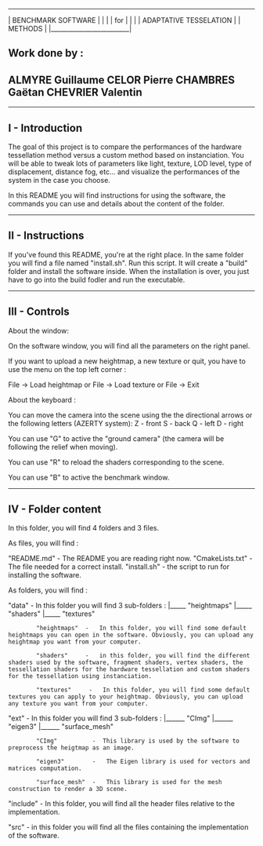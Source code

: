 ___________________________
|    BENCHMARK SOFTWARE   |
|                         |
|          for            |
|                         |
| ADAPTATIVE TESSELATION  |
|         METHODS         |
|_________________________|

Work done by :
------------------
ALMYRE Guillaume
CELOR Pierre
CHAMBRES Gaëtan
CHEVRIER Valentin
------------------

-----------------
I - Introduction
-----------------

The goal of this project is to compare the performances of the hardware tessellation method versus a custom method based on instanciation. You will be able to tweak lots of parameters like light, texture, LOD level, type of displacement, distance fog, etc... and visualize the performances of the system in the case you choose.

In this README you will find instructions for using the software, the commands you can use and details about the content of the folder.

------------------
II - Instructions
------------------

If you've found this README, you're at the right place.
In the same folder you will find a file named "install.sh".
Run this script. It will create a "build" folder and install the software inside. When the installation is over, you just have to go into the build fodler and run the executable.

---------------
III - Controls
---------------

  About the window:

On the software window, you will find all the parameters on the right panel.

If you want to upload a new heightmap, a new texture or quit, you have to use the menu on the top left corner :

  File -> Load heightmap
  or
  File -> Load texture
  or
  File -> Exit


  About the keyboard :

You can move the camera into the scene using the the directional arrows or the following letters (AZERTY system):
Z - front
S - back
Q - left
D - right

You can use "G" to active the "ground camera" (the camera will be following the relief when moving).

You can use "R" to reload the shaders corresponding to the scene.

You can use "B" to active the benchmark window.

--------------------
IV - Folder content
--------------------

In this folder, you will find 4 folders and 3 files.

As files, you will find :

  "README.md"      -   The README you are reading right now.
  "CmakeLists.txt"  -   The file needed for a correct install.
  "install.sh"      -   the script to run for installing the software.

As folders, you will find :

  "data"  -   In this folder you will find 3 sub-folders :
  |_____  "heightmaps"
  |_____  "shaders"
  |_____  "textures"    


            "heightmaps"  -   In this folder, you will find some default heightmaps you can open in the software. Obviously, you can upload any heightmap you want from your computer.

            "shaders"     -   in this folder, you will find the different shaders used by the software, fragment shaders, vertex shaders, the tessellation shaders for the hardware tessellation and custom shaders for the tessellation using instanciation.

            "textures"     -   In this folder, you will find some default textures you can apply to your heightmap. Obviously, you can upload any texture you want from your computer.


  "ext"     -  In this folder you will find 3 sub-folders :
  |______  "CImg"
  |______  "eigen3"
  |______  "surface_mesh"


            "CImg"          -  This library is used by the software to preprocess the heigtmap as an image.

            "eigen3"        -   The Eigen library is used for vectors and matrices computation.

            "surface_mesh"  -   This library is used for the mesh construction to render a 3D scene.


  "include"   -   In this folder, you will find all the header files relative to the implementation.

  "src"       -   in this folder you will find all the files containing the implementation of the software.
